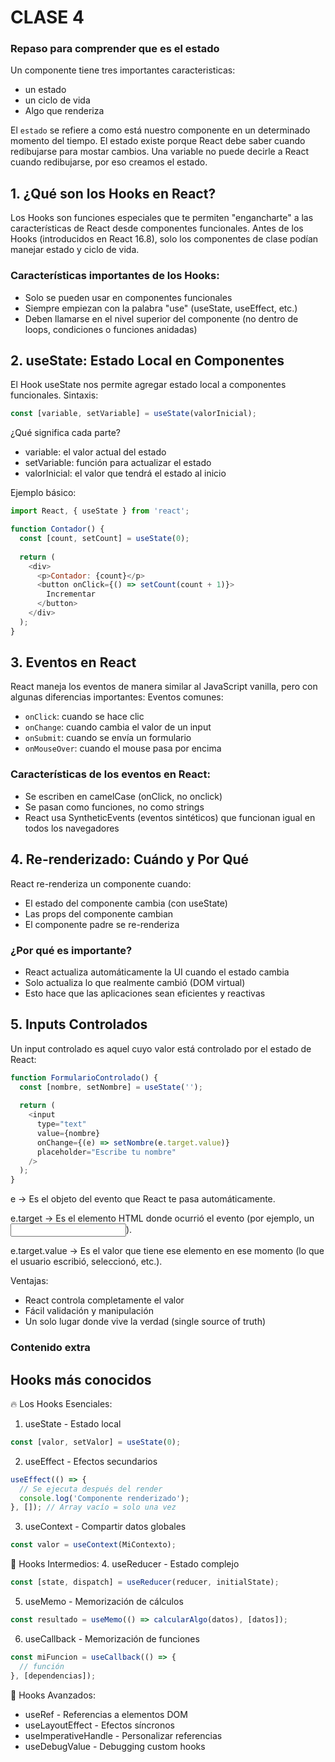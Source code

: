 # CLASE 4
### Repaso para comprender que es el estado
Un componente tiene tres importantes caracteristicas:
- un estado
- un ciclo de vida
- Algo que renderiza

El `estado` se refiere a como está nuestro componente en un determinado momento del tiempo.
El estado existe porque React debe saber cuando redibujarse para mostar cambios.
Una variable no puede decirle a React cuando redibujarse, por eso creamos el estado. 

## 1. ¿Qué son los Hooks en React?
Los Hooks son funciones especiales que te permiten "engancharte" a las características de React desde componentes funcionales. Antes de los Hooks (introducidos en React 16.8), solo los componentes de clase podían manejar estado y ciclo de vida.

### Características importantes de los Hooks:
- Solo se pueden usar en componentes funcionales
- Siempre empiezan con la palabra "use" (useState, useEffect, etc.)
- Deben llamarse en el nivel superior del componente (no dentro de loops, condiciones o funciones anidadas)

## 2. useState: Estado Local en Componentes
El Hook useState nos permite agregar estado local a componentes funcionales.
Sintaxis:
```js
const [variable, setVariable] = useState(valorInicial);
```

¿Qué significa cada parte?

- variable: el valor actual del estado
- setVariable: función para actualizar el estado
- valorInicial: el valor que tendrá el estado al inicio

Ejemplo básico:
```js
import React, { useState } from 'react';

function Contador() {
  const [count, setCount] = useState(0);
  
  return (
    <div>
      <p>Contador: {count}</p>
      <button onClick={() => setCount(count + 1)}>
        Incrementar
      </button>
    </div>
  );
}
```

## 3. Eventos en React
React maneja los eventos de manera similar al JavaScript vanilla, pero con algunas diferencias importantes:
Eventos comunes:

- `onClick`: cuando se hace clic
- `onChange`: cuando cambia el valor de un input
- `onSubmit`: cuando se envía un formulario
- `onMouseOver`: cuando el mouse pasa por encima

### Características de los eventos en React:

- Se escriben en camelCase (onClick, no onclick)
- Se pasan como funciones, no como strings
- React usa SyntheticEvents (eventos sintéticos) que funcionan igual en todos los navegadores

## 4. Re-renderizado: Cuándo y Por Qué
React re-renderiza un componente cuando:

- El estado del componente cambia (con useState)
- Las props del componente cambian
- El componente padre se re-renderiza

### ¿Por qué es importante?

- React actualiza automáticamente la UI cuando el estado cambia
- Solo actualiza lo que realmente cambió (DOM virtual)
- Esto hace que las aplicaciones sean eficientes y reactivas

## 5. Inputs Controlados
Un input controlado es aquel cuyo valor está controlado por el estado de React:

```js
function FormularioControlado() {
  const [nombre, setNombre] = useState('');
  
  return (
    <input 
      type="text"
      value={nombre}
      onChange={(e) => setNombre(e.target.value)}
      placeholder="Escribe tu nombre"
    />
  );
}
```

e → Es el objeto del evento que React te pasa automáticamente.

e.target → Es el elemento HTML donde ocurrió el evento (por ejemplo, un <input>).

e.target.value → Es el valor que tiene ese elemento en ese momento (lo que el usuario escribió, seleccionó, etc.).

Ventajas:
- React controla completamente el valor
- Fácil validación y manipulación
- Un solo lugar donde vive la verdad (single source of truth)


### Contenido extra
## Hooks más conocidos
🔥 Los Hooks Esenciales:
1. useState - Estado local
```js
const [valor, setValor] = useState(0);
```
2. useEffect - Efectos secundarios
```js
useEffect(() => {
  // Se ejecuta después del render
  console.log('Componente renderizado');
}, []); // Array vacío = solo una vez
```
3. useContext - Compartir datos globales
```js
const valor = useContext(MiContexto);
```
🚀 Hooks Intermedios:
4. useReducer - Estado complejo
```js
const [state, dispatch] = useReducer(reducer, initialState);
```
5. useMemo - Memorización de cálculos
```js
const resultado = useMemo(() => calcularAlgo(datos), [datos]);
```
6. useCallback - Memorización de funciones
```js
const miFuncion = useCallback(() => {
  // función
}, [dependencias]);
```

🔧 Hooks Avanzados:
- useRef - Referencias a elementos DOM
- useLayoutEffect - Efectos síncronos
- useImperativeHandle - Personalizar referencias
- useDebugValue - Debugging custom hooks





